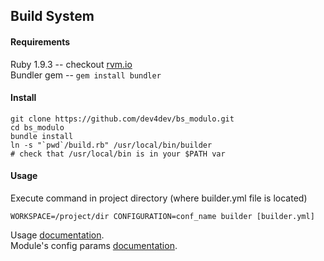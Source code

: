## Build System

#### Requirements
Ruby 1.9.3 --  checkout [rvm.io](https://rvm.io/)  
Bundler gem -- `gem install bundler`  

#### Install

	git clone https://github.com/dev4dev/bs_modulo.git
	cd bs_modulo
	bundle install
	ln -s "`pwd`/build.rb" /usr/local/bin/builder
	# check that /usr/local/bin is in your $PATH var

#### Usage
Execute command in project directory (where builder.yml file is located)

	WORKSPACE=/project/dir CONFIGURATION=conf_name builder [builder.yml]

Usage [documentation](https://github.com/dev4dev/bs_modulo/blob/master/docs/USAGE.md).  
Module's config params [documentation](https://github.com/dev4dev/bs_modulo/blob/master/docs/CONFIGURATION.md).
